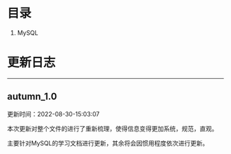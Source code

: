 # 目录

1. MySQL

# 更新日志

---

## autumn_1.0

更新时间：2022-08-30-15:03:07

本次更新对整个文件的进行了重新梳理，使得信息变得更加系统，规范，直观。

主要针对MySQL的学习文档进行更新，其余将会因惯用程度依次进行更新。
